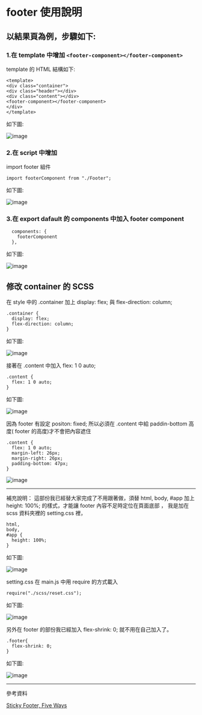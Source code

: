 # footer 使用說明

## 以結果頁為例，步驟如下:

### 1.在 template 中增加 `<footer-component></footer-component>`

template 的 HTML 結構如下:

```
<template>
<div class="container">
<div class="header"></div>
<div class="content"></div>
<footer-component></footer-component>  
</div>
</template>
```

如下圖:

![image](../imgs/result_template.jpg)

### 2.在 script 中增加

import footer 組件
```
import footerComponent from "./Footer";
```

如下圖:

![image](../imgs/import_footer_component.png)

### 3.在 export dafault 的 components 中加入 footer component

```
  components: {
    footerComponent
  },
```

如下圖:

![image](../imgs/export_default_components_footer.jpg)

## 修改 container 的 SCSS



在 style 中的 .container 加上 display: flex; 與 flex-direction: column;

```
.container {
  display: flex;
  flex-direction: column;
}
```

如下圖:

![image](../imgs/container.png)


接著在 .content 中加入 flex: 1 0 auto; 

```
.content {
  flex: 1 0 auto;
}
```
如下圖:

![image](../imgs/content.png)


因為 footer 有設定 positon: fixed; 所以必須在 .content 中給 paddin-bottom 高度( footer 的高度)才不會把內容遮住

```
.content {
  flex: 1 0 auto;
  margin-left: 26px;
  margin-right: 26px;
  padding-bottom: 47px;
}
```

![image](../imgs/content-padding-bottom.png)






---

補充說明：
這部份我已經替大家完成了不用跟著做，須替 html, body, #app 加上 height: 100%; 的樣式，才能讓 footer 內容不足時定位在頁面底部
， 我是加在 scss 資料夾裡的 setting.css 裡，

```
html,
body,
#app {
  height: 100%;
}
```
如下圖:

![image](../imgs/setting.png)


setting.css 在 main.js 中用 require 的方式載入

```
require("./scss/reset.css");
```

如下圖:

![image](../imgs/mainjs-require-setting.png)

另外在 footer 的部份我已經加入
flex-shrink: 0;
就不用在自己加入了。

```
.footer{
  flex-shrink: 0;
}
```

如下圖:

![image](../imgs/flex-shrink.png)


---
參考資料


[Sticky Footer, Five Ways](https://css-tricks.com/couple-takes-sticky-footer/)









